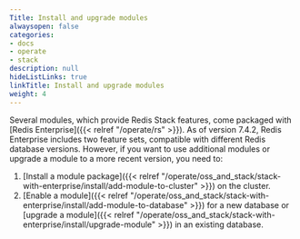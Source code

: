```yaml
---
Title: Install and upgrade modules
alwaysopen: false
categories:
- docs
- operate
- stack
description: null
hideListLinks: true
linkTitle: Install and upgrade modules
weight: 4
---
```


Several modules, which provide Redis Stack features, come packaged with [Redis Enterprise]({{< relref "/operate/rs" >}}). As of version 7.4.2, Redis Enterprise includes two feature sets, compatible with different Redis database versions. However, if you want to use additional modules or upgrade a module to a more recent version, you need to:

1. [Install a module package]({{< relref "/operate/oss_and_stack/stack-with-enterprise/install/add-module-to-cluster" >}}) on the cluster.
1. [Enable a module]({{< relref "/operate/oss_and_stack/stack-with-enterprise/install/add-module-to-database" >}}) for a new database or [upgrade a module]({{< relref "/operate/oss_and_stack/stack-with-enterprise/install/upgrade-module" >}}) in an existing database.
